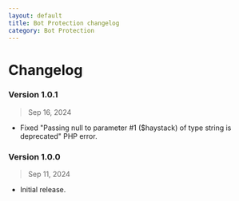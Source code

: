 ```yaml
---
layout: default
title: Bot Protection changelog
category: Bot Protection
---
```


# Changelog

### Version 1.0.1

> Sep 16, 2024

 -  Fixed "Passing null to parameter #1 ($haystack) of type string is deprecated" PHP error.

### Version 1.0.0

> Sep 11, 2024

 -  Initial release.
